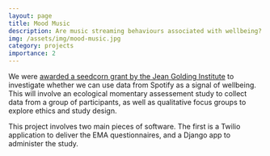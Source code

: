 ```yaml
---
layout: page
title: Mood Music
description: Are music streaming behaviours associated with wellbeing?
img: /assets/img/mood-music.jpg
category: projects
importance: 2
---
```


We were [awarded a seedcorn grant by the Jean Golding Institute](https://jeangoldinginstitute.blogs.bristol.ac.uk/2020/01/13/jgi-seed-corn-funding-call-winners-2020-announced/) to investigate whether we can use data from Spotify as a signal of wellbeing. This will involve an ecological momentary assessement study to collect data from a group of participants, as well as qualitative focus groups to explore ethics and study design. 

This project involves two main pieces of software. The first is a Twilio application to deliver the EMA questionnaires, and a Django app to administer the study.

